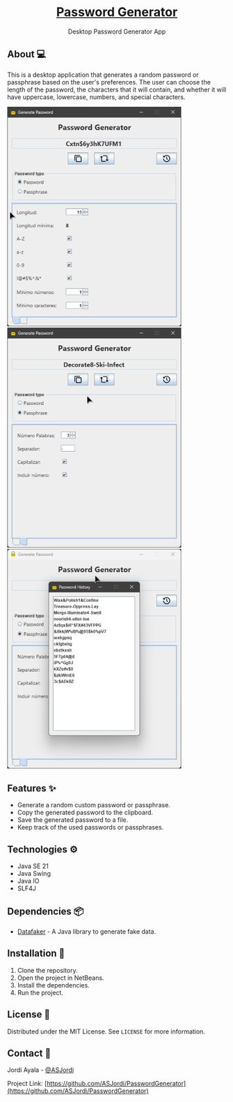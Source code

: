 <div align="center">
  <h1 align="center"><a href="https://github.com/ASJordi/PasswordGenerator">Password Generator</a></h1>

  <p align="center">Desktop Password Generator App</p>
</div>

## About :computer:

This is a desktop application that generates a random password or passphrase based on the user's preferences. The user can choose the length of the password, the characters that it will contain, and whether it will have uppercase, lowercase, numbers, and special characters.

<img src="src/main/resources/app01.png" alt="Generate password" width="400"/>
<img src="src/main/resources/app02.png" alt="Generate passphrase" width="400"/>
<img src="src/main/resources/app03.png" alt="Password history" width="400"/>

## Features :sparkles:

- Generate a random custom password or passphrase.
- Copy the generated password to the clipboard.
- Save the generated password to a file.
- Keep track of the used passwords or passphrases.

## Technologies :gear:

* Java SE 21
* Java Swing
* Java IO
* SLF4J

## Dependencies :package:

* [Datafaker](https://github.com/datafaker-net/datafaker) - A Java library to generate fake data.

## Installation :floppy_disk:

1. Clone the repository.
2. Open the project in NetBeans.
3. Install the dependencies.
4. Run the project.

## License :page_facing_up:

Distributed under the MIT License. See `LICENSE` for more information.

## Contact :email:

Jordi Ayala - [@ASJordi](https://twitter.com/ASJordi)

Project Link: [https://github.com/ASJordi/PasswordGenerator](https://github.com/ASJordi/PasswordGenerator)